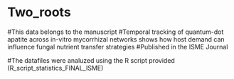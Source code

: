 # Two_roots

#This data belongs to the manuscript
#Temporal tracking of quantum-dot apatite across in-vitro mycorrhizal networks shows how host demand can influence fungal nutrient transfer strategies
#Published in the ISME Journal


#The datafiles were analuzed using the R script provided (R_script_statistics_FINAL_ISME)

